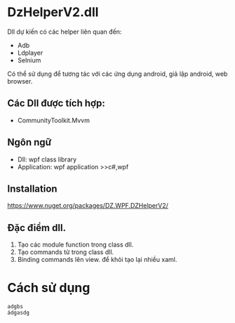 # DzHelperV2.dll
Dll dự kiến có các helper liên quan đến:
- Adb
- Ldplayer
- Selnium

Có thể sử dụng để tương tác với các ứng dụng android, giả lập android, web browser.

## Các Dll được tích hợp:
- CommunityToolkit.Mvvm


## Ngôn ngữ
- Dll: wpf class library
- Application: wpf application >>c#,wpf

## Installation
https://www.nuget.org/packages/DZ.WPF.DZHelperV2/

## Đặc điểm dll.
1. Tạo các module function trong class dll.
2. Tạo commands từ trong class dll.
3. Binding commands lên view. để khỏi tạo lại nhiều xaml.

# Cách sử dụng
```Dll
adgbs
ádgasdg


